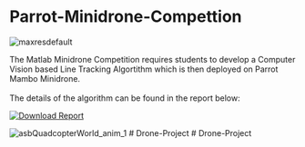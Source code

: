 # Parrot-Minidrone-Compettion
![maxresdefault](https://user-images.githubusercontent.com/116753318/204908836-bd0e92c8-d5b3-4104-817c-fa9f3d40e68d.jpg)

The Matlab Minidrone Competition requires students to develop a Computer Vision based Line Tracking Algortithm which is then deployed on Parrot Mambo Minidrone.\
 \
The details of the algorithm can be found in the report below:

[![Download Report](https://user-images.githubusercontent.com/116753318/205126718-c369f6b5-e110-49ad-aade-f106a6b76788.png)](https://github.com/Rutwik1000/Parrot-Minidrone-Compettion/blob/f176186176548ac9ab66335d6225048e436e043c/Parrot_Minidrone_Competition_report.pdf)

![asbQuadcopterWorld_anim_1](https://user-images.githubusercontent.com/116753318/204905683-63de38bc-d17c-4094-852d-123678a71b08.gif)
#   D r o n e - P r o j e c t  
 #   D r o n e - P r o j e c t  
 